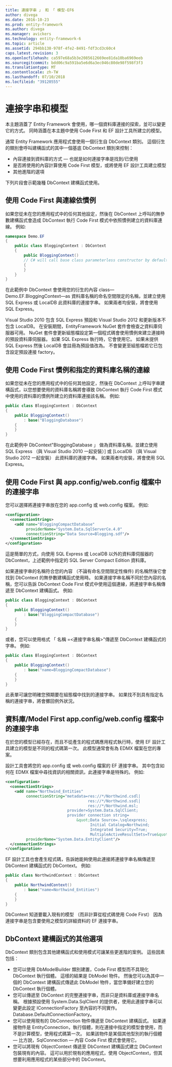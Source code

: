 ```yaml
---
title: 連接字串 」 和 「 模型-EF6
author: divega
ms.date: 2016-10-23
ms.prod: entity-framework
ms.author: divega
ms.manager: avickers
ms.technology: entity-framework-6
ms.topic: article
ms.assetid: 294bb138-978f-4fe2-8491-fdf3cd3c60c4
caps.latest.revision: 3
ms.openlocfilehash: ca597e68a5b3e2085612669ee81da10ba6969eeb
ms.sourcegitcommit: bdd06c9a591ba5e6d6a3ec046c80de98f598f3f3
ms.translationtype: MT
ms.contentlocale: zh-TW
ms.lasthandoff: 07/10/2018
ms.locfileid: "39120555"
---
```

# <a name="connection-strings-and-models"></a>連接字串和模型
本主題涵蓋了 Entity Framework 會使用，哪一個資料庫連接的探索，並可以變更它的方式。 同時涵蓋在本主題中使用 Code First 和 EF 設計工具所建立的模型。  

通常 Entity Framework 應用程式會使用一個衍生自 DbContext 類別。 這個衍生的類別會呼叫建構函式的其中一個基底 DbContext 類別來控制：  

- 內容連接到資料庫的方式 — 也就是如何連接字串是找到/已使用  
- 是否將使用的內容計算使用 Code First 模型，或將使用 EF 設計工具建立模型  
- 其他進階的選項  

下列片段會示範幾種 DbContext 建構函式使用。  

## <a name="use-code-first-with-connection-by-convention"></a>使用 Code First 與連線依慣例  

如果您從未在您的應用程式中的任何其他設定，然後在 DbContext 上呼叫的無參數建構函式會造成 DbContext 執行 Code First 模式中依照慣例建立的資料庫連線。 例如:   

``` csharp  
namespace Demo.EF
{
    public class BloggingContext : DbContext
    {
        public BloggingContext()
        // C# will call base class parameterless constructor by default
        {
        }
    }
}
```  

在此範例中 DbContext 會使用您的衍生的內容 class—Demo.EF.BloggingContext—as 資料庫名稱的命名空間限定的名稱，並建立使用 SQL Express 或 LocalDB 此資料庫的連接字串。 如果兩者均安裝，將會使用 SQL Express。  

Visual Studio 2010 包含 SQL Express 預設和 Visual Studio 2012 和更新版本不包含 LocalDB。 在安裝期間，EntityFramework NuGet 套件會檢查之資料庫伺服器可用。 NuGet 套件會更新組態檔設定第一個程式碼會使用慣例來建立連接時的預設資料庫伺服器。 如果 SQL Express 執行時，它會使用它。 如果未提供 SQL Express 然後 LocalDB 會註冊為預設值改為。 不會變更至組態檔若它已包含設定預設連接 factory。  

## <a name="use-code-first-with-connection-by-convention-and-specified-database-name"></a>使用 Code First 慣例和指定的資料庫名稱的連線  

如果您從未在您的應用程式中的任何其他設定，然後在 DbContext 上呼叫字串建構函式，以您想要使用的資料庫名稱將會導致 DbContext 執行 Code First 模式中使用的資料庫的慣例所建立的資料庫連接該名稱。 例如:   

``` csharp  
public class BloggingContext : DbContext
{
    public BloggingContext()
        : base("BloggingDatabase")
    {
    }
}
```  

在此範例中 DbContext"BloggingDatabase 」 做為資料庫名稱，並建立使用 SQL Express （與 Visual Studio 2010 一起安裝）] 或 [LocalDB （與 Visual Studio 2012 一起安裝） 此資料庫的連接字串。 如果兩者均安裝，將會使用 SQL Express。  

## <a name="use-code-first-with-connection-string-in-appconfigwebconfig-file"></a>使用 Code First 與 app.config/web.config 檔案中的連接字串  

您可以選擇將連接字串放在您的 app.config 或 web.config 檔案。 例如:   

``` xml  
<configuration>
  <connectionStrings>
    <add name="BloggingCompactDatabase"
         providerName="System.Data.SqlServerCe.4.0"
         connectionString="Data Source=Blogging.sdf"/>
  </connectionStrings>
</configuration>
```  

這是簡單的方式，向使用 SQL Express 或 LocalDB 以外的資料庫伺服器的 DbContext，上述範例中指定的 SQL Server Compact Edition 資料庫。  

如果連接字串的名稱符合您的內容 （不論有命名空間限定性條件) 的名稱然後它會找到 DbContext 的無參數建構函式使用時。 如果連接字串名稱不同於您內容的名稱，您可以告訴 DbContext Code First 模式中使用這個連線，將連接字串名稱傳遞至 DbContext 建構函式。 例如:   

``` csharp  
public class BloggingContext : DbContext
{
    public BloggingContext()
        : base("BloggingCompactDatabase")
    {
    }
}
```  

或者，您可以使用格式 「 名稱 =\<連接字串名稱\>"傳遞至 DbContext 建構函式的字串。 例如:   

``` csharp  
public class BloggingContext : DbContext
{
    public BloggingContext()
        : base("name=BloggingCompactDatabase")
    {
    }
}
```  

此表單可讓您明確您預期要在組態檔中找到的連接字串。 如果找不到具有指定名稱的連接字串，將會擲回例外狀況。  

## <a name="databasemodel-first-with-connection-string-in-appconfigwebconfig-file"></a>資料庫/Model First app.config/web.config 檔案中的連接字串  

在於您的模型已經存在，而且不從產生的程式碼應用程式執行時，使用 EF 設計工具建立的模型是不同的程式碼第一次。 此模型通常會有為 EDMX 檔案在您的專案。  

設計工具會將您的 app.config 或 web.config 檔案的 EF 連接字串。 其中包含如何在 EDMX 檔案中尋找資訊的相關資訊，此連接字串是特殊的。 例如:   

``` xml  
<configuration>  
  <connectionStrings>  
    <add name="Northwind_Entities"  
         connectionString="metadata=res://*/Northwind.csdl|  
                                    res://*/Northwind.ssdl|  
                                    res://*/Northwind.msl;  
                           provider=System.Data.SqlClient;  
                           provider connection string=  
                               &quot;Data Source=.\sqlexpress;  
                                     Initial Catalog=Northwind;  
                                     Integrated Security=True;  
                                     MultipleActiveResultSets=True&quot;"  
         providerName="System.Data.EntityClient"/>  
  </connectionStrings>  
</configuration>
```  

EF 設計工具也會產生程式碼，告訴她能夠使用此連接將連接字串名稱傳遞至 DbContext 建構函式的 DbContext。 例如:   

``` csharp  
public class NorthwindContext : DbContext
{
    public NorthwindContext()
        : base("name=Northwind_Entities")
    {
    }
}
```  

DbContext 知道要載入現有的模型 （而非計算從程式碼使用 Code First） 因為連接字串是包含要使用之模型的詳細資料的 EF 連接字串。  

## <a name="other-dbcontext-constructor-options"></a>DbContext 建構函式的其他選項  

DbContext 類別包含其他建構函式和使用模式可讓某些更進階的案例。 這些因素包括：  

- 您可以使用 DbModelBuilder 類別建置，Code First 模型而不具現化 DbContext 執行個體。 這樣的結果是 DbModel 物件。 然後您可以為其中一個的 DbContext 建構函式傳遞此 DbModel 物件，當您準備好建立您的 DbContext 執行個體。  
- 您可以傳遞至 DbContext 的完整連接字串，而非只是資料庫或連接字串名稱。 根據預設使用 System.Data.SqlClient 的提供者，使用此連接字串可以變更此設定 IConnectionFactory 至內容的不同實作。Database.DefaultConnectionFactory。  
- 您可以使用現有的 DbConnection 物件傳遞至 DbContext 建構函式。 如果連接物件是 EntityConnection，執行個體，則在連接中指定的模型會使用，而不是計算模型，使用程式碼第一次。 如果該物件是某個其他型別的執行個體 — 比方說，SqlConnection — 內容 Code First 模式會使用它。  
- 您可以將現有 ObjectContext 傳遞至 DbContext 建構函式建立 DbContext 包裝現有的內容。 這可以用於現有的應用程式，使用 ObjectContext，但其想要利用應用程式的某些部分中的 DbContext。  
